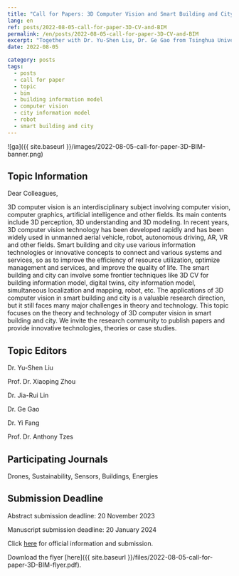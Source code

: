 ```yaml
---
title: "Call for Papers: 3D Computer Vision and Smart Building and City"
lang: en
ref: posts/2022-08-05-call-for-paper-3D-CV-and-BIM
permalink: /en/posts/2022-08-05-call-for-paper-3D-CV-and-BIM
excerpt: "Together with Dr. Yu-Shen Liu, Dr. Ge Gao from Tsinghua University, Dr. Xiaoping Zhou from Beijing University of Civil Engineering and Architecture, Dr. Yi Fang and Dr. Anthony Tzes from New York University Abu Dhabi, we organized a topic related to 3D CV and BIM, multiple SCI-indexed journals including Drones, Sustainability, Sensors, Buildings, and Energies are involved. Please submit your manuscript before Jan 20, 2024"
date: 2022-08-05

category: posts
tags:
  - posts
  - call for paper
  - topic
  - bim
  - building information model
  - computer vision
  - city information model
  - robot
  - smart building and city
---
```


![ga]({{ site.baseurl }}/images/2022-08-05-call-for-paper-3D-BIM-banner.png)

## Topic Information
Dear Colleagues,

3D computer vision is an interdisciplinary subject involving computer vision, computer graphics, artificial intelligence and other fields. Its main contents include 3D perception, 3D understanding and 3D modeling. In recent years, 3D computer vision technology has been developed rapidly and has been widely used in unmanned aerial vehicle, robot, autonomous driving, AR, VR and other fields. Smart building and city use various information technologies or innovative concepts to connect and various systems and services, so as to improve the efficiency of resource utilization, optimize management and services, and improve the quality of life. The smart building and city can involve some frontier techniques like 3D CV for building information model, digital twins, city information model, simultaneous localization and mapping, robot, etc. The applications of 3D computer vision in smart building and city is a valuable research direction, but it still faces many major challenges in theory and technology. This topic focuses on the theory and technology of 3D computer vision in smart building and city. We invite the research community to publish papers and provide innovative technologies, theories or case studies.

## Topic Editors
Dr. Yu-Shen Liu

Prof. Dr. Xiaoping Zhou

Dr. Jia-Rui Lin

Dr. Ge Gao

Dr. Yi Fang

Prof. Dr. Anthony Tzes

## Participating Journals
Drones, Sustainability, Sensors, Buildings, Energies

## Submission Deadline
Abstract submission deadline: 20 November 2023

Manuscript submission deadline: 20 January 2024

Click [here](https://www.mdpi.com/topics/3D_BIM) for official information and submission.

Download the flyer [here]({{ site.baseurl }}/files/2022-08-05-call-for-paper-3D-BIM-flyer.pdf).